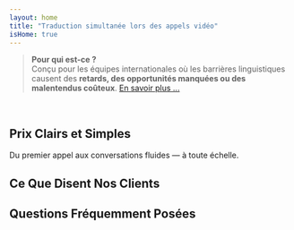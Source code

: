 ```yaml
---
layout: home
title: "Traduction simultanée lors des appels vidéo"
isHome: true
---
```


<!-- title: "Appels vidéo alimentés par l'interprétation simultanée" -->
<!-- text="Parlez votre langue maternelle. Écoutez les autres — comme s'ils la parlaient aussi." -->
<!-- title="Traduction simultanée lors des appels vidéo" -->

<HeroSection
  title="Communiquez dans **Toutes** les Langues"
  text="Traduction simultanée pour les équipes internationales — **sans** délais, **sans** opportunités manquées, **sans** barrières linguistiques.">

  <!-- <AuthButton text="Écoutez la différence" buttonClass="brand"/> -->
  <AuthButton text="Essayez dans votre langue" buttonClass="brand"/>
</HeroSection>

> **Pour qui est-ce ?**  
> Conçu pour les équipes internationales où les barrières linguistiques causent des **retards, des opportunités manquées ou des malentendus coûteux**. [En savoir plus ...](./product/overview/markets)

<br>

<span id="1"></span>
<FeatureBlock :card="{
  title: 'Traduction ≠ Compréhension. Voici la suite.',
  details: 'Quelle que soit la langue, **votre voix est entendue — et comprise** — comme si vous parliez la même langue.',
    items: [
      '⚡︎ Naturellement, en [temps réel](./product/overview/how-it-works), sans sous-titres ni décalage.',
      '✧ L\'interprétation alimentée par l\'IA capture le ton, l\'intention et la terminologie spécifique à l\'industrie.',
    ],
  link: './product/overview/what-is-intermind',
  src: {
    light: '/1l.png',
    dark: '/1d.png',
  },
  inversion: false
}" />

<span id="2"></span>
<FeatureBlock :card="{
    title: 'L\'Intelligence au Cœur de Vos Réunions',
    details: 'InterMind transforme chaque appel multilingue en connaissances claires et consultables.',
    items: [
      '🔍 **Posez n\'importe quelle question** — l\'IA trouve des réponses **dans toutes vos réunions**.',
      '✧ Extrait automatiquement les tâches, les responsables et les délais.',
      '✧ Résume les points clés dans n\'importe quelle langue — instantanément.',
    ],
    link: './product/overview/how-it-works#🧩-deep-memory-deep-understanding',
    src: {
      light: '/2l.png',
      dark: '/2d.png',
    },
    inversion: true
  }" />

<span id="3"></span>
<FeatureBlock :card="{
    title: 'Conçu pour les Réunions Professionnelles — Pas Juste pour Discuter',
    details: 'InterMind est une **plateforme de réunion vidéo de niveau professionnel**, pas un simple module complémentaire ou plugin.',
    items: [
      '✧ Résolution 1080p, suppression intelligente du bruit, planification, modération, partage d\'écran, enregistrement, sous-titrage, chat entre participants et intégration du calendrier — tout est intégré, prêt à l\'emploi.',
    ],
    link: './product/overview/how-it-works',
    src: {
      light: '/3l.mp4',
      dark: '/3d.mp4',
    },
    inversion: false
  }" />

<span id="4"></span>
<FeatureBlock
  :card="{
    title: 'Confidentialité Là Où C\'est Important',
    details:
      'InterMind est conçu pour les conversations critiques — où la confidentialité et le contrôle sont primordiaux.',
    items: [
      '⚡︎ [Zones de Confidentialité](./product/overview/privacy-architecture) — UE, États-Unis, Asie du Sud-Est',
      '✧ **Zéro entraînement de données**. Aucun accès tiers.'
    ],
    link: './product/overview/privacy-architecture',
    src: {
      light: '/4l.png',
      dark: '/4d.png',
    },
    inversion: true
  }"
/>

<span id="Pricing"></span>

## Prix Clairs et Simples

Du premier appel aux conversations fluides — à toute échelle.

<PricingPlans :plans="[
  {
    title: '**Basic** &nbsp 1 utilisateur',
    price: '**Gratuit**',
    details: 'aucune carte bancaire requise',
    items: [
      '**25** réunions',
      '**100** participants en réunion vidéo [💬](#3)',
      '**30** Go de stockage mutualisé par utilisateur',
      'Recherche dans toutes vos réunions [💬](#2)',
      'Interprétation simultanée [💬](#1)',
    ],
  },
  {
    title: '**Pro** &nbsp 1-99 utilisateurs',
    price: '**20€** /mois/utilisateur, facturation annuelle',
    details: 'ou 25€ par mois',
    items: [
      'Réunions **illimitées**',
      '**150** participants en réunion vidéo [💬](#3)',
      '**2** To de stockage mutualisé par utilisateur',
      'Recherche dans toutes vos réunions [💬](#2)',
      'Interprétation simultanée [💬](#1)',
    ],
  },
  {
    title: '**Business** &nbsp 100+ utilisateurs',
    price: '**Prix personnalisé**',
    details: 'Conçu pour la confidentialité',
    items: [
      'Réunions **illimitées**',
      '**500** participants en réunion vidéo [💬](#3)',
      '**5** To de stockage mutualisé par utilisateur',
      'Recherche dans toutes vos réunions [💬](#2)',
      'Interprétation simultanée [💬](#1)',
      '**Zones de confidentialité** [💬](#4)',
    ],
  }
]">
<AuthButton text="Essayer gratuitement" buttonClass="alt"/>
<AuthButton text="Acheter maintenant" buttonClass="brand"/>
<ContactFormModalNav buttonText="Parler à notre équipe" buttonClass="alt"/>
</PricingPlans>

<span id="Testimonials"></span>

## Ce Que Disent Nos Clients

<AutoScrollTestimonials testimonialsUrl="/testimonials.json"/>

<span id="FAQ"></span>

## Questions Fréquemment Posées

<AccordionGroup :items="
[
  {
    q: 'Qu\'est-ce qu\'un utilisateur sous licence et qu\'est-ce qu\'un participant ?',
    a: 'Un *utilisateur sous licence* dispose d\'une licence gratuite ou payante et peut planifier des réunions dans les limites de son forfait. Les *participants* sont les invités — ils **n\'ont pas besoin de compte ni de licence** pour rejoindre et peuvent se connecter depuis n\'importe quel appareil **gratuitement**.'
  },
  {
    q: 'Combien de personnes peuvent utiliser une licence InterMind ?',
    a: 'Chaque *utilisateur sous licence* peut organiser des **réunions illimitées**. Si plusieurs membres de l\'équipe doivent organiser des réunions simultanément, chacun aura besoin de sa propre licence.'
  },
  {
    q: 'Quelle est la durée maximale d\'une réunion ?',
    a: 'Les réunions peuvent durer jusqu\'à **24 heures** sur tous les forfaits.'
  },
  {
    q: 'Y a-t-il une limite au nombre de réunions que je peux organiser ?',
    a: 'Le forfait *Free Basic* inclut **25 réunions gratuites**. Les forfaits *Pro* et *Business* offrent des réunions illimitées avec plus de participants et de contrôle.'
  },
  {
    q: 'Comment InterMind assure-t-il la confidentialité et la sécurité des données ?',
    a: 'InterMind est **privé par conception**. Toutes les données sont traitées et stockées dans votre **Privacy Zone** sélectionnée — _EU_, _US_, ou _Asia_. Nous respectons le [**GDPR**](https://gdpr.eu), le [**CCPA**](https://oag.ca.gov/privacy/ccpa), et l\'UAE PDPL, et **n\'utilisons jamais votre contenu** pour la formation ou l\'accès à des tiers. Le contrôle avancé des **Privacy Zone** est disponible sur le forfait **Business**.'
  },
  {
    q: 'Puis-je essayer InterMind avant d\'acheter un forfait ?',
    a: 'Absolument. Le forfait *Free Basic* vous donne un accès complet aux fonctionnalités de base avec **25 réunions gratuites** — y compris l\'**interprétation simultanée** et la **recherche de réunions**. Pas de carte de crédit requise. Mise à niveau possible à tout moment.'
  },
  {
    q: 'Que faire si j\'ai besoin d\'aide ou de support ?',
    a: 'Le support est disponible via notre **centre d\'aide**, par **email** et par **chat en direct**. Les utilisateurs *Business* bénéficient d\'un **support prioritaire** avec un contact dédié.'
  },
  {
    q: 'Comment gérer mon abonnement (mise à niveau, rétrogradation ou annulation) ?',
    a: 'Vous pouvez modifier votre forfait à tout moment via vos **paramètres de compte**. Les changements prennent effet **immédiatement**. Pour les annulations, les *forfaits mensuels* sont annulés à la fin du cycle de facturation. Les *forfaits annuels* peuvent être annulés avec un **remboursement au prorata**.'
  },
  {
    q: 'Quelles langues InterMind prend-il en charge pour l\'interprétation ?',
    a: 'Nous prenons en charge **plus de 100 langues** avec interprétation en temps réel. La liste continue de s\'allonger — consultez notre site web pour les mises à jour.'
  },
  {
    q: 'Puis-je utiliser InterMind pour des webinaires ou de grands événements ?',
    a: 'Oui. Les forfaits *Pro* et *Business* sont idéaux pour les **grandes réunions et webinaires** — avec un support jusqu\'à **500 participants** sur le forfait *Business*.'
  }
]
"/>